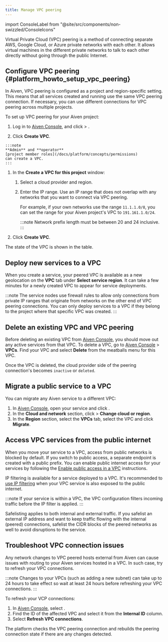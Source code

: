 ```yaml
---
title: Manage VPC peering
---
```


import ConsoleLabel from "@site/src/components/non-swizzled/ConsoleIcons"

Virtual Private Cloud (VPC) peering is a method of connecting separate AWS, Google Cloud, or Azure private networks with each other.
It allows virtual machines in the different private networks to talk to each
other directly without going through the public Internet.

## Configure VPC peering {#platform_howto_setup_vpc_peering}

In Aiven, VPC peering is configured as a project and region-specific
setting. This means that all services created and running use the same
VPC peering connection. If necessary, you can use different connections
for VPC peering across multiple projects.

To set up VPC peering for your Aiven project:

1.  Log in to [Aiven Console](https://console.aiven.io/), and click
    <ConsoleLabel name="services"/> > <ConsoleLabel name="vpcs"/>.

1.  Click **Create VPC**.
<!-- vale off -->
    :::note
    **Admin** and **operator**
    [project member roles](/docs/platform/concepts/permissions)
    can create a VPC.
    :::

1.  In the **Create a VPC for this project** window:

    1. Select a cloud provider and region.

    1. Enter the IP range.
       Use an IP range that does not overlap with any networks that you
       want to connect via VPC peering.

       For example, if your own
       networks use the range `11.1.1.0/8`, you can set
       the range for your Aiven project's VPC to
       `191.161.1.0/24`.

       :::note
       Network prefix length must be between 20 and 24 inclusive.
       :::

1.  Click **Create VPC**.

The state of the VPC is shown in the table.

## Deploy new services to a VPC

When you create a service, your peered VPC is available as a new
geolocation on the **VPC** tab under **Select service region**. It can
take a few minutes for a newly created VPC to appear for service
deployments.

:::note
The service nodes use firewall rules to allow only connections from
private IP ranges that originate from networks on the other end of VPC
peering connections. You can only deploy services to a VPC if they
belong to the project where that specific VPC was created.
:::

## Delete an existing VPC and VPC peering

Before deleting an existing VPC from [Aiven
Console](https://console.aiven.io/), you should move out any active
services from that VPC. To delete a VPC, go to [Aiven
Console](https://console.aiven.io/) > **VPCs**. Find your VPC and
select **Delete** from the meatballs menu for this VPC.

Once the VPC is deleted, the cloud provider side of the peering connection's
becomes `inactive` or `deleted`.

## Migrate a public service to a VPC

You can migrate any Aiven service to a different VPC:

1. In [Aiven Console](https://console.aiven.io/), open your service and click <ConsoleLabel name="Service settings"/>.
1. In the **Cloud and
   network** section, click <ConsoleLabel name="actions"/> >  **Change cloud or region**.
1. In the **Region** section, select the **VPCs** tab, select the VPC and click **Migrate**.

## Access VPC services from the public internet

When you move your service to a VPC, access from public networks is
blocked by default. If you switch to public access, a separate endpoint
is created with a public prefix. You can enable public internet access
for your services by following the
[Enable public access in a VPC](/docs/platform/howto/public-access-in-vpc) instructions.

IP filtering is available for a service deployed to a VPC. It's recommended to
[use IP filtering](/docs/platform/howto/restrict-access#restrict-access) when your VPC
service is also exposed to the public internet.

:::note
If your service is within a VPC, the VPC configuration filters incoming traffic before the
IP filter is applied.
:::

Safelisting applies to both internal and external traffic. If you
safelist an external IP address and want to keep traffic flowing with
the internal (peered) connections, safelist the CIDR blocks of the peered networks as well
to avoid disruptions to the service.

## Troubleshoot VPC connection issues

Any network changes to VPC peered hosts external from Aiven can cause
issues with routing to your Aiven services hosted in a VPC. In such
case, try to refresh your VPC connections.

:::note
Changes to your VPCs (such as adding a new subnet) can take up to 24
hours to take effect so wait at least 24 hours before refreshing your VPC
connections.
:::

To refresh your VCP connections:

1. In [Aiven Console](https://console.aiven.io/), select <ConsoleLabel name="vpcs"/>.
1. Find the ID of the affected VPC and select it from the **Internal
   ID** column.
1. Select **Refresh VPC connections**.

The platform checks the VPC peering connection and rebuilds the peering
connection state if there are any changes detected.
